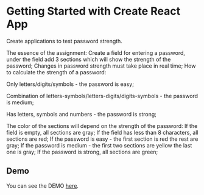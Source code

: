 # Getting Started with Create React App

Create applications to test password strength.

The essence of the assignment:
Create a field for entering a password, under the field add 3 sections which will show the strength of the password;
Changes in password strength must take place in real time;
How to calculate the strength of a password:

Only letters/digits/symbols - the password is easy;

Combination of letters-symbols/letters-digits/digits-symbols - the password is medium;

Has letters, symbols and numbers - the password is strong;

The color of the sections will depend on the strength of the password:
If the field is empty, all sections are gray;
If the field has less than 8 characters, all sections are red;
If the password is easy - the first section is red the rest are gray;
If the password is medium - the first two sections are yellow the last one is gray;
If the password is strong, all sections are green;

## Demo

You can see the DEMO [here](https://facebook.github.io/create-react-app/docs/getting-started).
